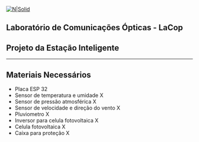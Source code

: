 
[![N|Solid](https://3.bp.blogspot.com/-2jWz83v0-6Y/Wqfw4atlc5I/AAAAAAAACaY/oSUmO6VXodsoPSkEku2hDNqVnRTVx44XwCLcBGAs/s1600/gitpush.png)](http://www.ppgeet.uff.br/site/)


## Laboratório de Comunicações Ópticas - LaCop
## Projeto da Estação Inteligente 

------------------------------------------------------------------------------
## Materiais Necessários

- Placa ESP 32
- Sensor de temperatura e umidade X
- Sensor de pressão atmosférica X
- Sensor de velocidade e direção do vento X
- Pluviometro X
- Inversor para celula fotovoltaica X
- Celula fotovoltaica X
- Caixa para proteção X


